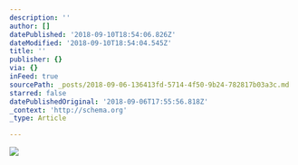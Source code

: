 ```yaml
---
description: ''
author: []
datePublished: '2018-09-10T18:54:06.826Z'
dateModified: '2018-09-10T18:54:04.545Z'
title: ''
publisher: {}
via: {}
inFeed: true
sourcePath: _posts/2018-09-06-136413fd-5714-4f50-9b24-782817b03a3c.md
starred: false
datePublishedOriginal: '2018-09-06T17:55:56.818Z'
_context: 'http://schema.org'
_type: Article

---
```

![](https://the-grid-user-content.s3-us-west-2.amazonaws.com/7dca1b23-297b-4498-b597-7e68762bb561.jpg)